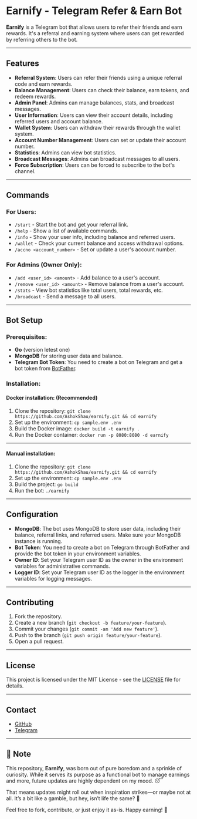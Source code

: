 # Earnify - Telegram Refer & Earn Bot

**Earnify** is a Telegram bot that allows users to refer their friends and earn rewards. It's a referral and earning system where users can get rewarded by referring others to the bot.

---

## Features

- **Referral System**: Users can refer their friends using a unique referral code and earn rewards.
- **Balance Management**: Users can check their balance, earn tokens, and redeem rewards.
- **Admin Panel**: Admins can manage balances, stats, and broadcast messages.
- **User Information**: Users can view their account details, including referred users and account balance.
- **Wallet System**: Users can withdraw their rewards through the wallet system.
- **Account Number Management**: Users can set or update their account number.
- **Statistics**: Admins can view bot statistics.
- **Broadcast Messages**: Admins can broadcast messages to all users.
- **Force Subscription**: Users can be forced to subscribe to the bot's channel.
---

## Commands

### For Users:

- `/start` - Start the bot and get your referral link.
- `/help` - Show a list of available commands.
- `/info` - Show your user info, including balance and referred users.
- `/wallet` - Check your current balance and access withdrawal options.
- `/accno <account_number>` - Set or update a user's account number.

### For Admins (Owner Only):

- `/add <user_id> <amount>` - Add balance to a user's account.
- `/remove <user_id> <amount>` - Remove balance from a user's account.
- `/stats` - View bot statistics like total users, total rewards, etc.
- `/broadcast` - Send a message to all users.

---

## Bot Setup

### Prerequisites:
- **Go** (version letest one)
- **MongoDB** for storing user data and balance.
- **Telegram Bot Token**: You need to create a bot on Telegram and get a bot token from [BotFather](https://core.telegram.org/bots#botfather).

### Installation:

#### Docker installation: (Recommended)

1. Clone the repository: `git clone https://github.com/AshokShau/earnify.git && cd earnify`
2. Set up the environment: `cp sample.env .env`
3. Build the Docker image: `docker build -t earnify .`
4. Run the Docker container: `docker run -p 8080:8080 -d earnify`

---

#### Manual installation:

1. Clone the repository: `git clone https://github.com/AshokShau/earnify.git && cd earnify`
2. Set up the environment: `cp sample.env .env`
3. Build the project: `go build`
4. Run the bot: `./earnify`

---

## Configuration

- **MongoDB**: The bot uses MongoDB to store user data, including their balance, referral links, and referred users. Make sure your MongoDB instance is running.
- **Bot Token**: You need to create a bot on Telegram through BotFather and provide the bot token in your environment variables.
- **Owner ID**: Set your Telegram user ID as the owner in the environment variables for administrative commands.
- **Logger ID**: Set your Telegram user ID as the logger in the environment variables for logging messages.

---

## Contributing

1. Fork the repository.
2. Create a new branch (`git checkout -b feature/your-feature`).
3. Commit your changes (`git commit -am 'Add new feature'`).
4. Push to the branch (`git push origin feature/your-feature`).
5. Open a pull request.

---

## License

This project is licensed under the MIT License - see the [LICENSE](LICENSE) file for details.

---

## Contact

- [GitHub](https://github.com/AshokShau/earnify)
- [Telegram](https://t.me/AshokShau)

---

## 📝 Note

This repository, **Earnify**, was born out of pure boredom and a sprinkle of curiosity. While it serves its purpose as a functional bot to manage earnings and more, future updates are highly dependent on my mood. 😴 

That means updates might roll out when inspiration strikes—or maybe not at all. It’s a bit like a gamble, but hey, isn’t life the same? 🎲

Feel free to fork, contribute, or just enjoy it as-is. Happy earning! 💸
